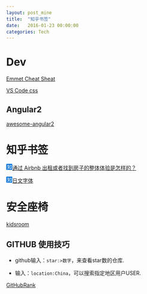 ```yaml
---
layout: post_mine
title:  "知乎书签"
date:   2016-01-23 00:00:00
categories: Tech
---
```


# Dev

[Emmet Cheat Sheat](http://docs.emmet.io/cheat-sheet/)

[VS Code css](https://code.visualstudio.com/Docs/languages/css)

## Angular2

[awesome-angular2](https://github.com/AngularClass/awesome-angular2)

# 知乎书签

![zhihu](/images/zhihu_16.png)[通过 Airbnb 出租或者找到房子的整体体验是怎样的？](https://www.zhihu.com/question/19848555/answer/86286654)

![zhihu](/images/zhihu_16.png)[日文字体](https://www.zhihu.com/question/19998028)

# 安全座椅

[kidsroom](https://www.kidsroom.de/zh/britax-roemer-evolva-1-2-3-trendline-yingguozhizaobaidaishiertongqicheanquanzuoyiputongbaibianwang-chezaianquandaigudingwuisofixjiekoujipeijian)

## GITHUB 使用技巧

* github输入：`star:>数字`，来查看star数的仓库.

* 输入：`location:China`，可以搜索指定地区用户USER.

[GitHubRank](http://githubranking.com/)
